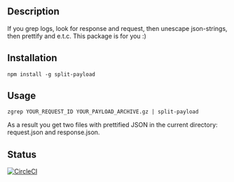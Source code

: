 ## Description
If you grep logs, look for response and request, then unescape json-strings, then prettify and e.t.c. This package is for you :)

## Installation
```shell
npm install -g split-payload
```

## Usage
```shell
zgrep YOUR_REQUEST_ID YOUR_PAYLOAD_ARCHIVE.gz | split-payload
```
As a result you get two files with prettified JSON in the current directory: request.json and response.json.

## Status
[![CircleCI](https://dl.circleci.com/status-badge/img/gh/ostroffsky/split-payload/tree/main.svg?style=svg)](https://dl.circleci.com/status-badge/redirect/gh/ostroffsky/split-payload/tree/main)
